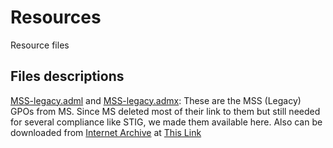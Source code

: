 # Resources
Resource files

## Files descriptions
[MSS-legacy.adml](MSS-legacy.adml) and [MSS-legacy.admx](MSS-legacy.admx): These are the MSS (Legacy) GPOs from MS. Since MS deleted most of their link to them but still needed for several compliance like STIG, we made them available here. Also can be downloaded from [Internet Archive](https://Archive.org) at [This Link](https://web.archive.org/web/20200723045549/https://msdnshared.blob.core.windows.net/media/2016/10/MSS-legacy.zip)
